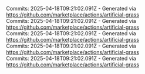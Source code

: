 Commits: 2025-04-18T09:21:02.091Z - Generated via https://github.com/marketplace/actions/artificial-grass
<br>
Commits: 2025-04-18T09:21:02.091Z - Generated via https://github.com/marketplace/actions/artificial-grass
<br>
Commits: 2025-04-18T09:21:02.091Z - Generated via https://github.com/marketplace/actions/artificial-grass
<br>
Commits: 2025-04-18T09:21:02.091Z - Generated via https://github.com/marketplace/actions/artificial-grass
<br>
Commits: 2025-04-18T09:21:02.091Z - Generated via https://github.com/marketplace/actions/artificial-grass
<br>
